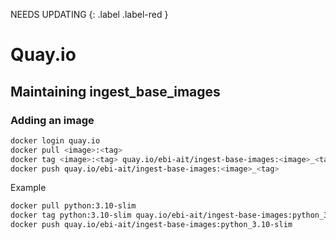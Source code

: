 NEEDS UPDATING
{: .label .label-red }
# Quay.io
## Maintaining ingest_base_images
### Adding an image

```bash
docker login quay.io
docker pull <image>:<tag>
docker tag <image>:<tag> quay.io/ebi-ait/ingest-base-images:<image>_<tag>
docker push quay.io/ebi-ait/ingest-base-images:<image>_<tag>
```
Example
```bash
docker pull python:3.10-slim
docker tag python:3.10-slim quay.io/ebi-ait/ingest-base-images:python_3.10-slim
docker push quay.io/ebi-ait/ingest-base-images:python_3.10-slim
```
